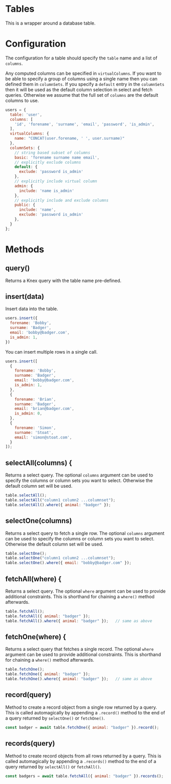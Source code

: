 # Tables

This is a wrapper around a database table.

# Configuration

The configuration for a table should specify the `table` name and a list of
`columns`.


Any computed columns can be specified in `virtualColumns`.  If
you want to be able to specify a group of columns using a single name then
you can defined them in `columnSets`.  If you specify a `default` entry in the
`columnSets` then it will be used as the default column selection in
select and fetch queries.  Otherwise we assume that the full set of `columns`
are the default columns to use.

```js
users = {
  table: 'user',
  columns: [
    'id', 'forename', 'surname', 'email', 'password', 'is_admin',
  ],
  virtualColumns: {
    name: "CONCAT(user.forename, ' ', user.surname)"
  },
  columnSets: {
    // string based subset of columns
    basic: 'forename surname name email',
    // explicitly exclude columns
    default: {
      exclude: 'password is_admin'
    },
    // explicitly include virtual column
    admin: {
      include: 'name is_admin'
    },
    // explicitly include and exclude columns
    public: {
      include: 'name',
      exclude: 'password is_admin'
    },
  }
};
```

# Methods

## query()

Returns a Knex query with the table name pre-defined.

## insert(data)

Insert data into the table.

```js
users.insert({
  forename: 'Bobby',
  surname: 'Badger',
  email: 'bobby@badger.com',
  is_admin: 1,
})
```

You can insert multiple rows in a single call.

```js
users.insert([
  {
    forename: 'Bobby',
    surname: 'Badger',
    email: 'bobby@badger.com',
    is_admin: 1,
  },
  {
    forename: 'Brian',
    surname: 'Badger',
    email: 'brian@badger.com',
    is_admin: 0,
  },
  {
    forename: 'Simon',
    surname: 'Stoat',
    email: 'simon@stoat.com',
  }
]);
```

## selectAll(columns) {

Returns a select query.  The optional `columns` argument can be used to
specify the columns or column sets you want to select.  Otherwise the
default column set will be used.

```js
table.selectAll();
table.selectAll("column1 column2 ...columnset");
table.selectAll().where({ animal: "badger" });
```

## selectOne(columns)

Returns a select query to fetch a single row.  The optional `columns` argument
can be used to specify the columns or column sets you want to select.  Otherwise
the default column set will be used.

```js
table.selectOne();
table.selectOne("column1 column2 ...columnset");
table.selectOne().where({ email: "bobby@badger.com" });
```

## fetchAll(where) {

Returns a select query.  The optional `where` argument can be used to
provide additional constraints.  This is shorthand for chaining a
`where()` method afterwards.

```js
table.fetchAll();
table.fetchAll({ animal: "badger" });
table.fetchAll().where({ animal: "badger" });   // same as above
```

## fetchOne(where) {

Returns a select query that fetches a single record.  The optional `where`
argument can be used to provide additional constraints.  This is shorthand
for chaining a `where()` method afterwards.

```js
table.fetchOne();
table.fetchOne({ animal: "badger" });
table.fetchOne().where({ animal: "badger" });   // same as above
```

## record(query)

Method to create a record object from a single row returned by a query.
This is called automagically by appending a `.record()` method to the
end of a query returned by `selectOne()` or `fetchOne()`.

```js
const badger = await table.fetchOne({ animal: "badger" }).record();
```

## records(query)

Method to create record objects from all rows returned by a query.
This is called automagically by appending a `.records()` method to the
end of a query returned by `selectAll()` or `fetchAll()`.

```js
const badgers = await table.fetchAll({ animal: "badger" }).records();
```
